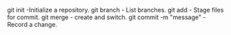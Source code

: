 git init -Initialize a repository.
git branch - List branches.
git add - Stage files for commit.
git merge <branch> - create and switch.
git commit -m "message" -Record a change.

